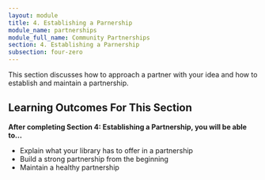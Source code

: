 ```yaml
---
layout: module
title: 4. Establishing a Parnership
module_name: partnerships
module_full_name: Community Partnerships
section: 4. Establishing a Parnership
subsection: four-zero
---
```


This section discusses how to approach a partner with your idea and how to establish and maintain a partnership.

## Learning Outcomes For This Section

**After completing Section 4: Establishing a Partnership, you will be able to...**
<ul class="fancy">
  <li>Explain what your library has to offer in a partnership</li>
  <li>Build a strong partnership from the beginning</li>
  <li>Maintain a healthy partnership</li>
</ul>
